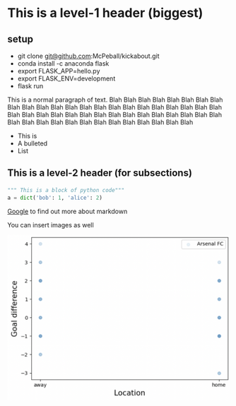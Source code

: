# This is a level-1 header (biggest)

## setup

*  git clone git@github.com:McPeball/kickabout.git
*  conda install -c anaconda flask
*  export FLASK_APP=hello.py
*  export FLASK_ENV=development
* flask run

This is a normal paragraph of text. Blah Blah Blah Blah Blah Blah Blah Blah Blah Blah Blah Blah Blah Blah Blah Blah Blah Blah Blah Blah Blah Blah Blah Blah Blah Blah Blah Blah Blah Blah Blah Blah Blah Blah Blah Blah Blah Blah Blah Blah Blah Blah Blah Blah Blah Blah Blah Blah Blah Blah Blah

* This is 
* A bulleted
* List

## This is a level-2 header (for subsections)


```python
""" This is a block of python code"""
a = dict('bob': 1, 'alice': 2)
```


[Google](https://www.google.com) to find out more about markdown

You can insert images as well

![This is a figure title](static/images/show_plot_gd_home_away.png)
